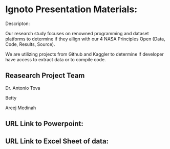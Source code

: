 # Ignoto Presentation Materials: 

Descripton: 

Our research study focuses on renowned programming and dataset platforms to determine if they allign with our 4 NASA Principles Open (Data, Code, Results, Source). 

We are utilizing projects from Github and Kaggler to determine if developer have access to extract data or to compile code. 

## Reasearch Project Team 
 
Dr. Antonio Tova

Betty 

Areej 
Medinah 

## URL Link to Powerpoint: 

## URL Link to Excel Sheet of data: 

